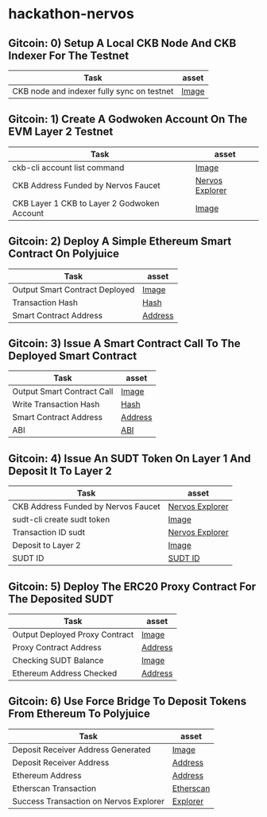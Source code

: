 # hackathon-nervos

## Gitcoin: 0) Setup A Local CKB Node And CKB Indexer For The Testnet

| Task| asset |
| ------------- | ------------- |
| CKB node and indexer fully sync on testnet | [Image](./assets/00-full-sync-node-indexer.png) |


## Gitcoin: 1) Create A Godwoken Account On The EVM Layer 2 Testnet

| Task| asset |
| ------------- | ------------- |
| ckb-cli account list command | [Image](./assets/01-ckb-cli-account-list.png) |
| CKB Address Funded by Nervos Faucet | [Nervos Explorer](https://explorer.nervos.org/aggron/address/ckt1qyqr7j4ca8j6n07uwf0smk3ukytxxrt3ep8sezkvzc) |
| CKB Layer 1 CKB to Layer 2 Godwoken Account | [Image](./assets/01-ckb-transfer-l1-to-l2-godwoken.png) |

## Gitcoin: 2) Deploy A Simple Ethereum Smart Contract On Polyjuice

| Task| asset |
| ------------- | ------------- |
| Output Smart Contract Deployed | [Image](./assets/02-smart-contract-deployed.png) |
| Transaction Hash | [Hash](./assets/02-transaction-hash-smart-contract.txt) |
| Smart Contract Address | [Address](./assets/02-smart-contract-address.txt) |

## Gitcoin: 3) Issue A Smart Contract Call To The Deployed Smart Contract

| Task| asset |
| ------------- | ------------- |
| Output Smart Contract Call | [Image](./assets/03-smart-contract-call.png) |
| Write Transaction Hash | [Hash](./assets/03-write-transaction-hash.txt) |
| Smart Contract Address | [Address](./assets/03-smart-contract-address.txt) |
| ABI | [ABI](./assets/03-abi.json) |

## Gitcoin: 4) Issue An SUDT Token On Layer 1 And Deposit It To Layer 2

| Task| asset |
| ------------- | ------------- |
| CKB Address Funded by Nervos Faucet | [Nervos Explorer](https://explorer.nervos.org/aggron/address/ckt1qyqr7j4ca8j6n07uwf0smk3ukytxxrt3ep8sezkvzc) |
| sudt-cli create sudt token | [Image](./assets/04-sudt-minted.png) |
| Transaction ID sudt | [Nervos Explorer](https://explorer.nervos.org/aggron/transaction/0xa20eadb680b16b04ff1e9479dab6d5515f598a0050278210d457ff15ddd08e5b) |
| Deposit to Layer 2 | [Image](./assets/04-sudt-sent-godwoken.png) |
| SUDT ID | [SUDT ID](./assets/04-sudt-id.txt) |

## Gitcoin: 5) Deploy The ERC20 Proxy Contract For The Deposited SUDT

| Task| asset |
| ------------- | ------------- |
| Output Deployed Proxy Contract | [Image](./assets/05-smart-contract-proxy-deployed.png) |
| Proxy Contract Address | [Address](./assets/05-address-ERC20-proxy-contract.txt) |
| Checking SUDT Balance | [Image](./assets/05-balance-checked.png) |
| Ethereum Address Checked | [Address](./assets/05-ethereum-address.txt) |

## Gitcoin: 6) Use Force Bridge To Deposit Tokens From Ethereum To Polyjuice

| Task| asset |
| ------------- | ------------- |
| Deposit Receiver Address Generated | [Image](./assets/06-deposit-receiver-address.png) |
| Deposit Receiver Address | [Address](./assets/06-deposit-receiver-address.txt) |
| Ethereum Address | [Address](./assets/06-ethereum-address-to-generate-receiver.txt) |
| Etherscan Transaction | [Etherscan](https://rinkeby.etherscan.io/tx/0xb1fd26dcd87722f455394d7710f7ee2f933154141a8fedacd89e58cc7d61ca78) |
| Success Transaction on Nervos Explorer | [Explorer](https://explorer.nervos.org/aggron/transaction/0x1c327e8dec48f03346101c4395a95ed0287d157dff2be69b9e064229b0b3e34f) |
